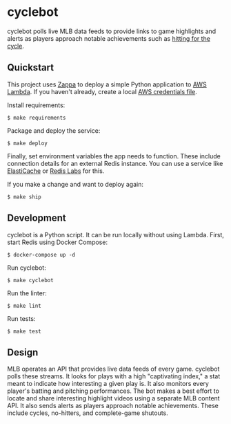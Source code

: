 # cyclebot

cyclebot polls live MLB data feeds to provide links to game highlights and alerts as players approach notable achievements such as [hitting for the cycle](https://en.wikipedia.org/wiki/Hitting_for_the_cycle).

## Quickstart

This project uses [Zappa](https://github.com/Miserlou/Zappa) to deploy a simple Python application to [AWS Lambda](https://aws.amazon.com/lambda/). If you haven't already, create a local [AWS credentials file](https://aws.amazon.com/blogs/security/a-new-and-standardized-way-to-manage-credentials-in-the-aws-sdks/).

Install requirements:

    $ make requirements

Package and deploy the service:

    $ make deploy

Finally, set environment variables the app needs to function. These include connection details for an external Redis instance. You can use a service like [ElastiCache](https://aws.amazon.com/elasticache/redis/) or [Redis Labs](https://redislabs.com/) for this.

If you make a change and want to deploy again:

    $ make ship

## Development

cyclebot is a Python script. It can be run locally without using Lambda. First, start Redis using Docker Compose:

    $ docker-compose up -d

Run cyclebot:

    $ make cyclebot

Run the linter:

    $ make lint

Run tests:

    $ make test

## Design

MLB operates an API that provides live data feeds of every game. cyclebot polls these streams. It looks for plays with a high "captivating index," a stat meant to indicate how interesting a given play is. It also monitors every player's batting and pitching performances. The bot makes a best effort to locate and share interesting highlight videos using a separate MLB content API. It also sends alerts as players approach notable achievements. These include cycles, no-hitters, and complete-game shutouts.
